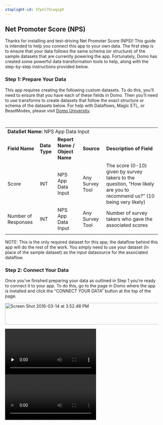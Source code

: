 ```yaml
---
stoplight-id: 3fpnl75cwqig9
---
```


<div class="col-md-12 content-panel">
                <h2>Net Promoter Score (NPS)</h2>
                <p></p><p>Thanks for installing and test-driving <span id="title">Net Promoter Score (NPS)</span>! This guide is intended to help you connect this app to your own data. The first step is to ensure that your data follows the same schema (or structure) of the sample datasets that are currently powering the app. Fortunately, Domo has created some powerful data transformation tools to help, along with the step-by-step instructions provided below.</p>
<div id="Step%201:%20Identify%20Required%20Data%20Fields" class="doc-row">
<h3 class="doc-row-title">Step 1: Prepare Your Data</h3>
<div class="small-pad-bottom">
<p>This app requires creating the following custom datasets. To do this, you’ll need to ensure that you have each of these fields in Domo. Then you’ll need to use transforms to create datasets that follow the exact structure or schema of the datasets below. For help with Dataflows, Magic ETL, or BeastModes, please visit <a href="https://university.domo.com/" target="_blank">Domo University</a>.</p>
</div>
<br>
<div id="custom-data-container">
<p><!--tr>


<td colspan="6"></td>


</tr-->
</p><table id="Base-Metrics">
<tbody>
<tr>
<td colspan="6"><strong>DataSet Name:</strong>&nbsp;<span class="value">NPS App Data Input</span></td>
</tr>
<tr>
<td><strong>Field Name</strong></td>
<td><strong>Data Type</strong></td>
<td><strong>Report Name / Object Name</strong></td>
<td><strong>Source </strong></td>
<td colspan="2"><strong>Description of Field</strong></td>
</tr>
<tr>
<td>Score</td>
<td>INT</td>
<td>NPS App Data Input</td>
<td>Any Survey Tool</td>
<td colspan="2">The score (0-10) given by survey takers to the question, “How likely are you to recommend us?” (10 being very likely)</td>
</tr>
<tr>
<td>Number of Responses</td>
<td>INT</td>
<td>NPS App Data Input</td>
<td>Any Survey Tool</td>
<td colspan="2">Number of survey takers who gave the associated scores</td>
</tr>
<tr>
<td></td>
<td></td>
<td></td>
<td></td>
<td colspan="2"></td>
</tr>
</tbody>
</table>
<p>NOTE:&nbsp;This is the only required dataset for this app; the dataflow behind this app will do the rest of the work. You simply need to use your dataset (in place of the sample dataset) as the input datasource for the associated dataflow.</p>
</div>
</div>
<p></p><div class="doc-row" id="Step%202:%20Connect%20Your%20Data">
                                    <h3 class="doc-row-title">Step 2: Connect Your Data</h3><div class="small-pad-bottom"><p>Once you’ve finished preparing your data as outlined in Step 1 you’re ready to connect it to your app. To do this, go to the page in Domo where the app is installed and click the “CONNECT YOUR DATA” button at the top of the page.</p>
<p class="small-pad"><img loading="lazy" class="alignnone size-full wp-image-1207" src="https://s3.amazonaws.com/development.domo.com/wp-content/uploads/2016/03/14155707/Screen-Shot-2016-03-14-at-3.52.48-PM1.png" alt="Screen Shot 2016-03-14 at 3.52.48 PM" width="1158" height="71"></p>
<div id="ooyalaplayer-IyYTc1MjE61NwLdtrxXvZuhH-dSGbWnR" class="ooyalaplayer">
<div class="innerWrapper">
<div class="oo_error" style="display: none;"></div>
<div class="plugins" style="display: none;"></div>
<p><video class="video" style="left: -100000px;" src="http://player.ooyala.com/player/all/IyYTc1MjE61NwLdtrxXvZuhH-dSGbWnR.m3u8?targetBitrate=1200&amp;secure_ios_token=UzArNFNXNTRBbWp6dkdBdi85bmxYa3lpZlYyZy81dzN6aVRKbkRzUXJlSEdtME1jdldrMlVqZGZyUFZVCjIrcVBOSlVWU2VrUG1QcTZRTXROUE1IcTZRPT0K" preload="none" width="300" height="150"></video><video class="midroll" preload="none" width="300" height="150"></video></p>
<div class="oo_ads_countdown" style="display: none;"></div>
<div class="oo_promo" style="background-image: url('https://secure-cf-c.ooyala.com/IyYTc1MjE61NwLdtrxXvZuhH-dSGbWnR/3Gduepif0T1UGY8H4xMDoxOmFkOxyVqc');"></div>
<div class="oo_tap_panel" style="display: none;"></div>
<div class="oo_controls_wrap" style="display: none; position: relative; overflow: hidden; height: 100%; width: 100%;">
<div class="oo_controls oo_full_controls" style="display: none; bottom: -40px;">
<div class="oo_controls_inner vod">
<div class="oo_scrubber">
<div class="oo_label oo_currentTime">00:00</div>
<div class="oo_scrubber_track"></div>
<div class="oo_label oo_duration">00:00</div>
</div>
<div class="oo_button oo_toolbar_item oo_rewind"></div>
<div class="oo_button oo_toolbar_item oo_pause" style="display: none;"></div>
<div class="oo_button oo_toolbar_item oo_play"></div>
<div class="oo_button oo_toolbar_item oo_fullscreen oo_fullscreen_on"></div>
</div>
<div class="oo_controls_inner live">
<div class="oo_scrubber"></div>
<div class="oo_button oo_toolbar_item oo_rewind"></div>
<div class="oo_button oo_toolbar_item oo_pause" style="display: none;"></div>
<div class="oo_button oo_toolbar_item oo_play"></div>
<div class="oo_live_indicator oo_button oo_toolbar_item"></div>
<div class="oo_live_message oo_label oo_button oo_toolbar_item">
<p>LIVE</p>
<div class="oo_button_highlight"></div>
</div>
<div class="oo_button oo_toolbar_item oo_fullscreen oo_fullscreen_on"></div>
</div>
</div>
</div>
<div class="oo_spinner" style="display: none; margin-top: 165px; margin-left: 390px;"><img class="oo_spinner_img" style="width: 50px; height: 50px;" src="blob:https://developer.domo.com/a69720ca-de7d-4089-83ef-61ebcc8673fa" alt=""></div>
<div class="oo_end_screen" style="display: none; background-image: url('https://secure-cf-c.ooyala.com/IyYTc1MjE61NwLdtrxXvZuhH-dSGbWnR/3Gduepif0T1UGY8H4xMDoxOmFkOxyVqc');"><img class="oo_replay" src="blob:https://developer.domo.com/c1cdd102-f2c4-4c56-ba4f-91d303710ab1" alt=""><img class="oo_fullscreen" src="blob:https://developer.domo.com/1c2d0734-4222-4054-b754-4cf984849df1" alt=""></div>
</div>
</div>
<p><script>// <![CDATA[
OO.ready(function() { OO.Player.create("ooyalaplayer-IyYTc1MjE61NwLdtrxXvZuhH-dSGbWnR", "IyYTc1MjE61NwLdtrxXvZuhH-dSGbWnR", { height: 380 }); });
// ]]&gt;</script></p>
</div></div>            </div>
